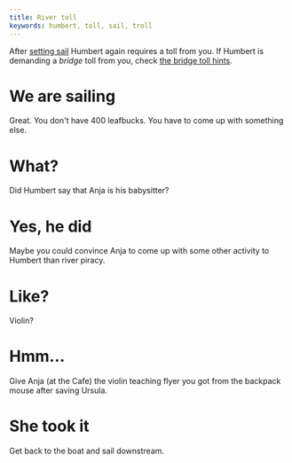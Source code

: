 ```yaml
---
title: River toll
keywords: humbert, toll, sail, troll
---
```


After [setting sail](120-sail.md) Humbert again requires a toll from you. If Humbert is demanding a _bridge_ toll from you, check [the bridge toll hints](010-humbert.md).

# We are sailing
Great. You don't have 400 leafbucks. You have to come up with something else.

# What?
Did Humbert say that Anja is his babysitter?

# Yes, he did
Maybe you could convince Anja to come up with some other activity to Humbert than river piracy.

# Like?
Violin?

# Hmm...
Give Anja (at the Cafe) the violin teaching flyer you got from the backpack mouse after saving Ursula.

# She took it
Get back to the boat and sail downstream.
